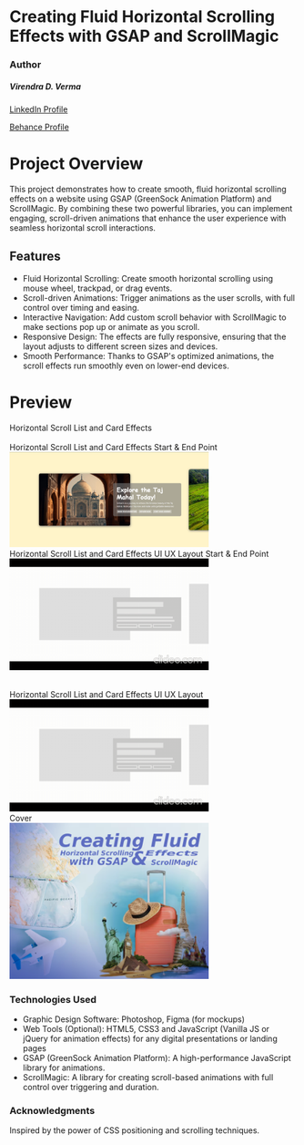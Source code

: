 # Creating Fluid Horizontal Scrolling Effects with GSAP and ScrollMagic


### Author
##### Virendra D. Verma

<a href="https://www.linkedin.com/in/dharmendraverma95/" target="_blank">LinkedIn Profile </a>

<a href="https://www.behance.net/dhirukumar" target="_blank">Behance Profile </a>


# Project Overview

This project demonstrates how to create smooth, fluid horizontal scrolling effects on a website using GSAP (GreenSock Animation Platform) and ScrollMagic. By combining these two powerful libraries, you can implement engaging, scroll-driven animations that enhance the user experience with seamless horizontal scroll interactions.


## Features
- Fluid Horizontal Scrolling: Create smooth horizontal scrolling using mouse wheel, trackpad, or drag events.
- Scroll-driven Animations: Trigger animations as the user scrolls, with full control over timing and easing.
- Interactive Navigation: Add custom scroll behavior with ScrollMagic to make sections pop up or animate as you scroll.
- Responsive Design: The effects are fully responsive, ensuring that the layout adjusts to different screen sizes and devices.
- Smooth Performance: Thanks to GSAP's optimized animations, the scroll effects run smoothly even on lower-end devices.



# Preview
<span>Horizontal Scroll List and Card Effects</span>
<br />
<a href="#" target="_blank">
<img style="width:350px;" src="./img/landingPage.gif" alt="" /></a>
<br/>
<span>Horizontal Scroll List and Card Effects Start & End Point </span>
<br/>
<a href="#" target="_blank">
<img style="width:350px;" src="./img/landingPage.png" alt="" />
</a>
<br/>
<span>Horizontal Scroll List and Card Effects UI UX Layout Start & End Point</span>
<br/>
<a href="#" target="_blank">
<img style="width:350px;" src="./img/landingPageUI&UX.gif" alt="" />
</a>

<br />
<span>Horizontal Scroll List and Card Effects UI UX Layout</span>
<br />
<a href="#" target="_blank">
<img style="width:350px;" src="./img/landingPageUI&UX.gif" alt="" />
</a>
<br/>
<span>Cover</span>
<br/>
<a href="#" target="_blank">
<img style="width:350px;" src="./img/cover.png" alt="" />
</a>
<br />

### Technologies Used
<ul>
  <li>Graphic Design Software: Photoshop, Figma (for mockups)</li>
  <li>Web Tools (Optional): HTML5, CSS3 and JavaScript (Vanilla JS or jQuery for animation effects)  for any digital presentations or landing pages</li>
  <li>GSAP (GreenSock Animation Platform): A high-performance JavaScript library for animations.
</li>
  <li>ScrollMagic: A library for creating scroll-based animations with full control over triggering and duration.</li>
</ul>

###  Acknowledgments
Inspired by the power of CSS positioning and scrolling techniques.